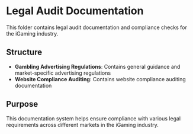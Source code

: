 # Legal Audit Documentation

This folder contains legal audit documentation and compliance checks for the iGaming industry.

## Structure

- **Gambling Advertising Regulations**: Contains general guidance and market-specific advertising regulations
- **Website Compliance Auditing**: Contains website compliance auditing documentation

## Purpose

This documentation system helps ensure compliance with various legal requirements across different markets in the iGaming industry.

